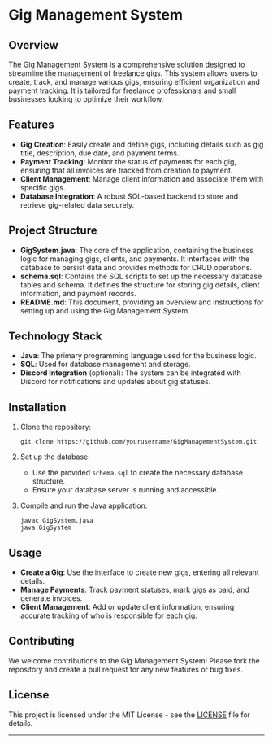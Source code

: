 # Gig Management System

## Overview

The Gig Management System is a comprehensive solution designed to streamline the management of freelance gigs. This system allows users to create, track, and manage various gigs, ensuring efficient organization and payment tracking. It is tailored for freelance professionals and small businesses looking to optimize their workflow.

## Features

- **Gig Creation**: Easily create and define gigs, including details such as gig title, description, due date, and payment terms.
- **Payment Tracking**: Monitor the status of payments for each gig, ensuring that all invoices are tracked from creation to payment.
- **Client Management**: Manage client information and associate them with specific gigs.
- **Database Integration**: A robust SQL-based backend to store and retrieve gig-related data securely.

## Project Structure

- **GigSystem.java**: The core of the application, containing the business logic for managing gigs, clients, and payments. It interfaces with the database to persist data and provides methods for CRUD operations.
- **schema.sql**: Contains the SQL scripts to set up the necessary database tables and schema. It defines the structure for storing gig details, client information, and payment records.
- **README.md**: This document, providing an overview and instructions for setting up and using the Gig Management System.

## Technology Stack

- **Java**: The primary programming language used for the business logic.
- **SQL**: Used for database management and storage.
- **Discord Integration** (optional): The system can be integrated with Discord for notifications and updates about gig statuses.

## Installation

1. Clone the repository:

   ```
   git clone https://github.com/yourusername/GigManagementSystem.git
   ```

2. Set up the database:

   - Use the provided `schema.sql` to create the necessary database structure.
   - Ensure your database server is running and accessible.

3. Compile and run the Java application:

   ```
   javac GigSystem.java
   java GigSystem
   ```

## Usage

- **Create a Gig**: Use the interface to create new gigs, entering all relevant details.
- **Manage Payments**: Track payment statuses, mark gigs as paid, and generate invoices.
- **Client Management**: Add or update client information, ensuring accurate tracking of who is responsible for each gig.

## Contributing

We welcome contributions to the Gig Management System! Please fork the repository and create a pull request for any new features or bug fixes.

## License

This project is licensed under the MIT License - see the [LICENSE](LICENSE) file for details.

---

